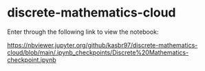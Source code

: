 # discrete-mathematics-cloud

Enter through the following link to view the notebook:

https://nbviewer.jupyter.org/github/kasbr97/discrete-mathematics-cloud/blob/main/.ipynb_checkpoints/Discrete%20Mathematics-checkpoint.ipynb

